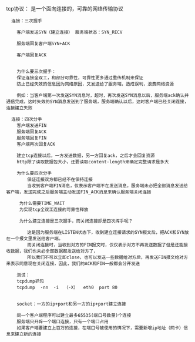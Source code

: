 tcp协议：
    是一个面向连接的，可靠的网络传输协议
    
      连接：三次握手
      
        客户端发送SYN（建立连接） 服务端状态：SYN_RECV
        
        服务端回复客户端SYN+ACK
        
        客户端回复ACK
        
        
        为什么要三次握手：
        保证连接全双工，和部分可靠性，可靠性更多通过重传机制来保证
        防止已经失效的信息因为网络原因，又发送给了服务端，造成误判，浪费网络资源
        
        例如：当客户端第一次发送SYN消息时，超时，再次发送SYN消息以后，服务端ack确认并通信完成，这时失效的SYN消息发送到了服务端，服务端确认以后，这时客户端已经关闭连接，连接建立失败
        
      连接：四次分手
        客户端发送FIN
        服务端回复ACK
        服务端回复FIN
        客户端再次回复ACK
        
        建立tcp连接以后，一方发送数据，另一方回复ack，之后才会回复资源
        http除了读取数据包大小，还要读取content-length来确定完整请求是多大
        
        为什么要四次分手
            保证连接双方都已经不在保持连接
            当收到客户端FIN消息，仅表示客户端不在发送消息，服务端未必把全部消息发送给客户端，发送完成之后服务端主动发送FIN_ACK消息来确认服务端关闭连接
            
         为什么需要TIME_WAIT
         为实现tcp全双工连接的可靠性释放
         
         为什么建立连接是三次握手，而关闭连接却是四次挥手呢？

            这是因为服务端在LISTEN状态下，收到建立连接请求的SYN报文后，把ACK和SYN放在一个报文里发送给客户端。
            而关闭连接时，当收到对方的FIN报文时，仅仅表示对方不再发送数据了但是还能接收数据，我们也未必全部数据都发送给对方了，
            所以我们不可以立即close，也可以发送一些数据给对方后，再发送FIN报文给对方来表示同意现在关闭连接，因此，我们的ACK和FIN一般都会分开发送
        
        测试：
        tcpdump抓包
        tcpdump  -nn  -i  （-X）  eth0  port 80
        

        socket：一方的ip+port和另一方的ip+port建立连接

        同一个客户端程序可以建立最多65535(端口号数量)个连接
        服务端只开辟一个端口连接，只有一个端口占用
        如果客户端要建立上百万的连接，在端口号被使用的情况下，需要新增ip地址（网卡）信息来建立新的连接

